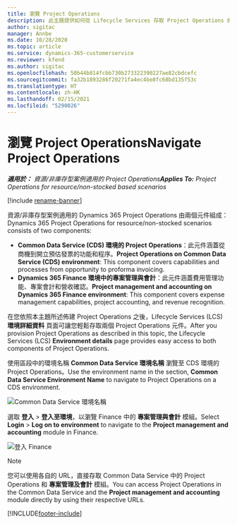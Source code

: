 ```yaml
---
title: 瀏覽 Project Operations
description: 此主題提供如何從 Lifecycle Services 存取 Project Operations 的資訊。
author: sigitac
manager: Annbe
ms.date: 10/28/2020
ms.topic: article
ms.service: dynamics-365-customerservice
ms.reviewer: kfend
ms.author: sigitac
ms.openlocfilehash: 50b44b014fcbb730b273322390227ae82cbdcefc
ms.sourcegitcommit: fa32b1893286f20271fa4ec4be8fc68bd135f53c
ms.translationtype: HT
ms.contentlocale: zh-HK
ms.lasthandoff: 02/15/2021
ms.locfileid: "5290026"
---
```

# <a name="navigate-project-operations"></a><span data-ttu-id="30635-103">瀏覽 Project Operations</span><span class="sxs-lookup"><span data-stu-id="30635-103">Navigate Project Operations</span></span>

<span data-ttu-id="30635-104">_**適用於：** 資源/非庫存型案例適用的 Project Operations_</span><span class="sxs-lookup"><span data-stu-id="30635-104">_**Applies To:** Project Operations for resource/non-stocked based scenarios_</span></span>

[!include [rename-banner](~/includes/cc-data-platform-banner.md)]

<span data-ttu-id="30635-105">資源/非庫存型案例適用的 Dynamics 365 Project Operations 由兩個元件組成：</span><span class="sxs-lookup"><span data-stu-id="30635-105">Dynamics 365 Project Operations for resource/non-stocked scenarios consists of two components:</span></span> 

 - <span data-ttu-id="30635-106">**Common Data Service (CDS) 環境的 Project Operations**：此元件涵蓋從商機到開立預估發票的功能和程序。</span><span class="sxs-lookup"><span data-stu-id="30635-106">**Project Operations on Common Data Service (CDS) environment**: This component covers capabilities and processes from opportunity to proforma invoicing.</span></span> 
 - <span data-ttu-id="30635-107">**Dynamics 365 Finance 環境中的專案管理與會計**：此元件涵蓋費用管理功能、專案會計和營收確認。</span><span class="sxs-lookup"><span data-stu-id="30635-107">**Project management and accounting on Dynamics 365 Finance environment**: This component covers expense management capabilities, project accounting, and revenue recognition.</span></span> 

<span data-ttu-id="30635-108">在您依照本主題所述佈建 Project Operations 之後，Lifecycle Services (LCS) **環境詳細資料** 頁面可讓您輕鬆存取兩個 Project Operations 元件。</span><span class="sxs-lookup"><span data-stu-id="30635-108">After you provision Project Operations as described in this topic, the Lifecycle Services (LCS) **Environment details** page provides easy access to both components of Project Operations.</span></span>  

<span data-ttu-id="30635-109">使用區段中的環境名稱 **Common Data Service 環境名稱** 瀏覽至 CDS 環境的 Project Operations。</span><span class="sxs-lookup"><span data-stu-id="30635-109">Use the environment name in the section, **Common Data Service Environment Name** to navigate to Project Operations on a CDS environment.</span></span> 

  ![Common Data Service 環境名稱](./media/environment-name.PNG)

<span data-ttu-id="30635-111">選取 **登入** > **登入至環境**，以瀏覽 Finance 中的 **專案管理與會計** 模組。</span><span class="sxs-lookup"><span data-stu-id="30635-111">Select **Login** > **Log on to environment** to navigate to the **Project management and accounting** module in Finance.</span></span>  

   ![登入 Finance](./media/environment-login.PNG)

> [!NOTE]
> <span data-ttu-id="30635-113">您可以使用各自的 URL，直接存取 Common Data Service 中的 Project Operations 和 **專案管理及會計** 模組。</span><span class="sxs-lookup"><span data-stu-id="30635-113">You can access Project Operations in the Common Data Service and the **Project management and accounting** module directly by using their respective URLs.</span></span> 


[!INCLUDE[footer-include](../includes/footer-banner.md)]